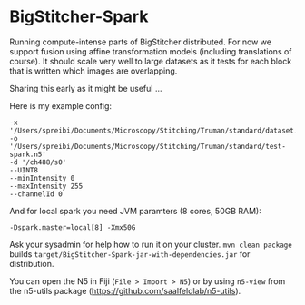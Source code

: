 # BigStitcher-Spark
Running compute-intense parts of BigStitcher distributed. For now we support fusion using affine transformation models (including translations of course). It should scale very well to large datasets as it tests for each block that is written which images are overlapping.

Sharing this early as it might be useful ...

Here is my example config:

```
-x '/Users/spreibi/Documents/Microscopy/Stitching/Truman/standard/dataset.xml'
-o '/Users/spreibi/Documents/Microscopy/Stitching/Truman/standard/test-spark.n5'
-d '/ch488/s0'
--UINT8
--minIntensity 0
--maxIntensity 255
--channelId 0
```

And for local spark you need JVM paramters (8 cores, 50GB RAM):

```
-Dspark.master=local[8] -Xmx50G
```
Ask your sysadmin for help how to run it on your cluster. `mvn clean package` builds `target/BigStitcher-Spark-jar-with-dependencies.jar` for distribution.


You can open the N5 in Fiji (`File > Import > N5`) or by using `n5-view` from the n5-utils package (https://github.com/saalfeldlab/n5-utils).
